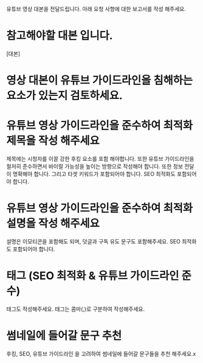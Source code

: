 유튜브 영상 대본을 전달드립니다. 아래 요청 사항에 대한 보고서를 작성 해주세요.

# 참고해야할 대본 입니다.

[대본]


# 영상 대본이 유튜브 가이드라인을 침해하는 요소가 있는지 검토하세요.

# 유튜브 영상 가이드라인을 준수하여 최적화 제목을 작성 해주세요

제목에는 시청자를 이끌 강한 후킹 요소를 포함 해야합니다. 또한 유튜브 가이드라인을 철저히 준수하면서 바이럴 가능성을 높이는 방향으로 작성해야 합니다. 또한 정보 전달이 명확해야 합니다. 그리고 타겟 키워드가 포함되어야 합니다. SEO 최적화도 포함되어야 합니다.

# 유튜브 영상 가이드라인을 준수하여 최적화 설명을 작성 해주세요

설명은 이모티콘을 포함해도 되며, 덧글과 구독 유도 문구도 포함해주세요. SEO 최적화도 포함되어야 합니다.

# 태그 (SEO 최적화 & 유튜브 가이드라인 준수)

태그도 작성해주세요. 태그는 콤마(,)로 구분하여 작성해주세요.


# 썸네일에 들어갈 문구 추천

후킹, SEO, 유튜브 가이드라인 을 고려하여 썸네일에 들어갈 문구들을 추천 해주세요.x